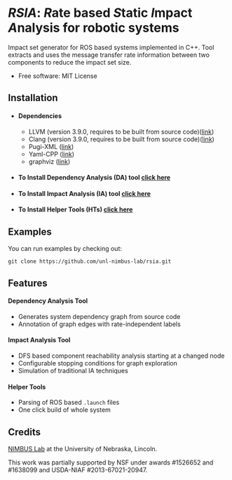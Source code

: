 # *RSIA*: *R*ate based *S*tatic *I*mpact *A*nalysis for robotic systems

Impact set generator for ROS based systems implemented in C++. Tool extracts and uses the message transfer rate information between two components to reduce the impact set size. 

- Free software: MIT License

## Installation
- #### Dependencies
	- LLVM (version 3.9.0, requires to be built from source code)([link](http://llvm.org/releases/download.html#3.9.0))
	- Clang (version 3.9.0, requires to be built from source code)([link](http://llvm.org/releases/download.html#3.9.0))
	- Pugi-XML ([link](http://pugixml.org/))
	- Yaml-CPP ([link](https://github.com/jbeder/yaml-cpp))
	- graphviz ([link](http://www.graphviz.org/))
- #### To Install Dependency Analysis (DA) tool [click here](installation/install_DA.md)
- #### To Install Impact Analysis (IA) tool [click here](installation/install_IA.md)
- #### To Install Helper Tools (HTs) [click here](installation/install_HTs.md)

## Examples

You can run examples by checking out:

	git clone https://github.com/unl-nimbus-lab/rsia.git 


## Features

#### Dependency Analysis Tool
- Generates system dependency graph from source code
- Annotation of graph edges with rate-independent labels

#### Impact Analysis Tool
- DFS based component reachability analysis starting at a changed node
- Configurable stopping conditions for graph exploration 
- Simulation of traditional IA techniques

#### Helper Tools

- Parsing of ROS based `.launch` files 
- One click build of whole system


## Credits

[NIMBUS Lab](nimbus.unl.edu) at the University of Nebraska, Lincoln.

This work was partially supported by NSF under awards #1526652 and #1638099 and USDA-NIAF #2013-67021-20947.